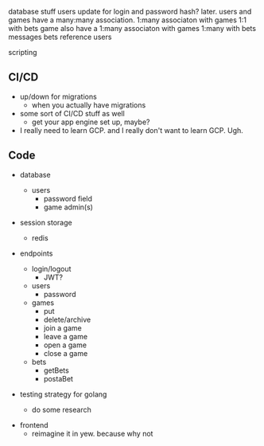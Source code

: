 database stuff
users
update for login and password hash? later.
users and games have a many:many association.
1:many associaton with games
1:1 with bets
game
also have a 1:many associaton with games
1:many with bets
messages
bets
reference users

scripting

## CI/CD

- up/down for migrations
  - when you actually have migrations
- some sort of CI/CD stuff as well
  - get your app engine set up, maybe?
- I really need to learn GCP. and I really don't want to learn GCP. Ugh.

## Code

- database

  - users
    - password field
    - game admin(s)

- session storage

  - redis

- endpoints
  - login/logout
    - JWT?
  - users
    - password
  - games
    - put
    - delete/archive
    - join a game
    - leave a game
    - open a game
    - close a game
  - bets
    - getBets
    - postaBet
- testing strategy for golang
  - do some research

* frontend
  - reimagine it in yew. because why not

